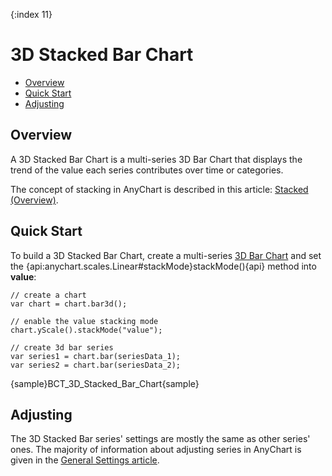 {:index 11}
# 3D Stacked Bar Chart

* [Overview](#overview)
* [Quick Start](#quick_start)
* [Adjusting](#adjusting)

## Overview

A 3D Stacked Bar Chart is a multi-series 3D Bar Chart that displays the trend of the value each series contributes over time or categories.

The concept of stacking in AnyChart is described in this article: [Stacked (Overview)](../Overview).

## Quick Start

To build a 3D Stacked Bar Chart, create a multi-series [3D Bar Chart](../../3D/Overview#bar_chart) and set the {api:anychart.scales.Linear#stackMode}stackMode(){api} method into <strong>value</strong>:

```
// create a chart
var chart = chart.bar3d();

// enable the value stacking mode
chart.yScale().stackMode("value");

// create 3d bar series
var series1 = chart.bar(seriesData_1);
var series2 = chart.bar(seriesData_2);
```

{sample}BCT\_3D\_Stacked\_Bar\_Chart{sample}

## Adjusting

The 3D Stacked Bar series' settings are mostly the same as other series' ones. The majority of information about adjusting series in AnyChart is given in the [General Settings article](../../General_Settings).